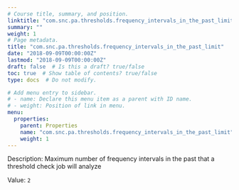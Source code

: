 ```yaml
---
# Course title, summary, and position.
linktitle: "com.snc.pa.thresholds.frequency_intervals_in_the_past_limit"
summary: ""
weight: 1
# Page metadata.
title: "com.snc.pa.thresholds.frequency_intervals_in_the_past_limit"
date: "2018-09-09T00:00:00Z"
lastmod: "2018-09-09T00:00:00Z"
draft: false  # Is this a draft? true/false
toc: true  # Show table of contents? true/false
type: docs  # Do not modify.

# Add menu entry to sidebar.
# - name: Declare this menu item as a parent with ID name.
# - weight: Position of link in menu.
menu:
  properties:
    parent: Properties
    name: "com.snc.pa.thresholds.frequency_intervals_in_the_past_limit"
    weight: 1
---
```


Description: Maximum number of frequency intervals in the past that a threshold check job will analyze


Value: `2`